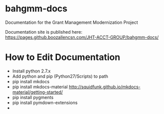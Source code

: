 # bahgmm-docs
Documentation for the Grant Management Modernization Project

Documentation site is published here:  
https://pages.github.boozallencsn.com/JHT-ACCT-GROUP/bahgmm-docs/


# How to Edit Documentation
- Install python 2.7.x
- Add python and pip (Python27/Scripts) to path
- pip install mkdocs
- pip install mkdocs-material    http://squidfunk.github.io/mkdocs-material/getting-started/
- pip install pygments
- pip install pymdown-extensions
- 
